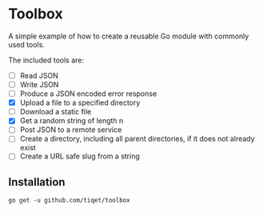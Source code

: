 # Toolbox

A simple example of how to create a reusable Go module with commonly used tools.

The included tools are:

- [ ] Read JSON
- [ ] Write JSON
- [ ] Produce a JSON encoded error response
- [X] Upload a file to a specified directory
- [ ] Download a static file
- [X] Get a random string of length n
- [ ] Post JSON to a remote service 
- [ ] Create a directory, including all parent directories, if it does not already exist
- [ ] Create a URL safe slug from a string

## Installation

`go get -u github.com/tiqet/toolbox`
